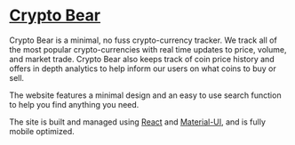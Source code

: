 # [Crypto Bear](http://www.cryptobear.cc)
Crypto Bear is a minimal, no fuss crypto-currency tracker. We track all of the most popular crypto-currencies with real time updates to price, volume, and market trade. Crypto Bear also keeps track of coin price history and offers in depth analytics to help inform our users on what coins to buy or sell. 

The website features a minimal design and an easy to use search function to help you find anything you need. 

The site is built and managed using [React](https://reactjs.org/) and [Material-UI](https://material-ui-next.com/), and is fully mobile optimized. 
